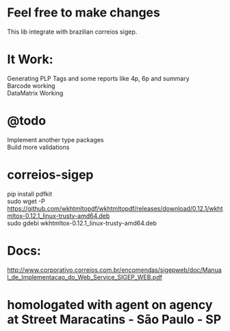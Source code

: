 # Feel free to make changes

This lib integrate with brazilian correios sigep.

# It Work: 
Generating PLP Tags and some reports like 4p, 6p and summary  
Barcode working  
DataMatrix Working  


# @todo
Implement another type packages  
Build more validations  

# correios-sigep  
pip install pdfkit  
sudo wget -P https://github.com/wkhtmltopdf/wkhtmltopdf/releases/download/0.12.1/wkhtmltox-0.12.1_linux-trusty-amd64.deb  
sudo gdebi wkhtmltox-0.12.1_linux-trusty-amd64.deb  

# Docs:
http://www.corporativo.correios.com.br/encomendas/sigepweb/doc/Manual_de_Implementacao_do_Web_Service_SIGEP_WEB.pdf

# homologated with agent on agency at Street Maracatins - São Paulo - SP  
